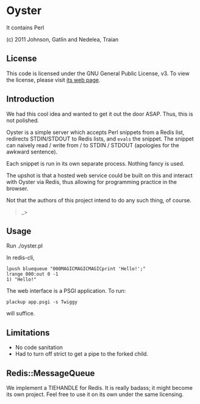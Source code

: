 # Oyster

It contains Perl

(c) 2011 Johnson, Gatlin and Nedelea, Traian

## License

This code is licensed under the GNU General Public License, v3.
To view the license, please visit [its web page](http://www.gnu.org/copyleft/gpl.html).

## Introduction

We had this cool idea and wanted to get it out the door ASAP. Thus, this is
not polished.

Oyster is a simple server which accepts Perl snippets from a Redis list,
redirects STDIN/STDOUT to Redis lists, and `evals` the snippet. The snippet can
naively read / write from / to STDIN / STDOUT (apologies for the awkward sentence).

Each snippet is run in its own separate process. Nothing fancy is used.

The upshot is that a hosted web service could be built on this and interact with 
Oyster via Redis, thus allowing for programming practice in the browser.

Not that the authors of this project intend to do any such thing, of course.

>_>

## Usage

Run ./oyster.pl


In redis-cli,

    lpush bluequeue "000MAGICMAGICMAGICprint 'Hello!';"
    lrange 000:out 0 -1
    1) "Hello!"

The web interface is a PSGI application. To run:

    plackup app.psgi -s Twiggy

will suffice.

## Limitations

*   No code sanitation
*   Had to turn off strict to get a pipe to the forked child.

## Redis::MessageQueue

We implement a TIEHANDLE for Redis. It is really badass; it might become its
own project. Feel free to use it on its own under the same licensing.
